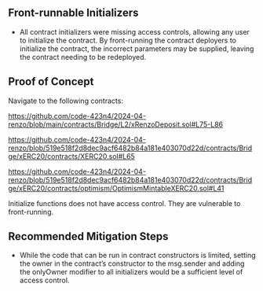 ## Front-runnable Initializers

* All contract initializers were missing access controls, allowing any user to initialize the contract. By front-running the contract deployers to initialize the contract, the incorrect parameters may be supplied, leaving the contract needing to be redeployed.

## Proof of Concept

Navigate to the following contracts:

 https://github.com/code-423n4/2024-04-renzo/blob/main/contracts/Bridge/L2/xRenzoDeposit.sol#L75-L86

https://github.com/code-423n4/2024-04-renzo/blob/519e518f2d8dec9acf6482b84a181e403070d22d/contracts/Bridge/xERC20/contracts/XERC20.sol#L65

https://github.com/code-423n4/2024-04-renzo/blob/519e518f2d8dec9acf6482b84a181e403070d22d/contracts/Bridge/xERC20/contracts/optimism/OptimismMintableXERC20.sol#L41

Initialize functions does not have access control. They are vulnerable to front-running.

## Recommended Mitigation Steps

* While the code that can be run in contract constructors is limited, setting the owner in the contract’s constructor to the msg.sender and adding the onlyOwner modifier to all initializers would be a sufficient level of access control.